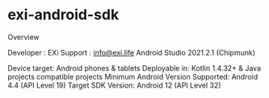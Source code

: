 # exi-android-sdk

Overview

Developer : EXi
Support : info@exi.life
Android Studio 2021.2.1 (Chipmunk)

Device target: Android phones & tablets
Deployable in: Kotlin 1.4.32+ & Java projects compatible projects
Minimum Android Version Supported: Android 4.4 (API Level 19)
Target SDK Version: Android 12 (API Level 32)

